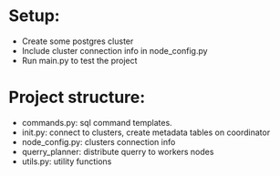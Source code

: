 # Setup:

- Create some postgres cluster
- Include cluster connection info in node_config.py
- Run main.py to test the project

#  Project structure:
- commands.py: sql command templates.
- init.py: connect to clusters, create metadata tables on coordinator
- node_config.py: clusters connection info
- querry_planner: distribute querry to workers nodes
- utils.py: utility functions


